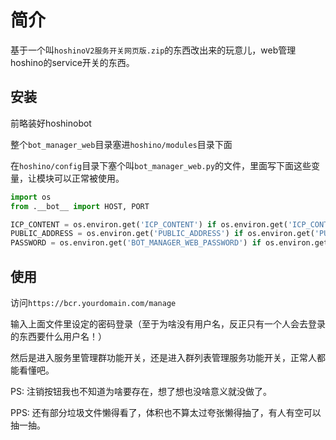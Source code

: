 # 简介

基于一个叫`hoshinoV2服务开关网页版.zip`的东西改出来的玩意儿，web管理hoshino的service开关的东西。

## 安装

前略装好hoshinobot

整个`bot_manager_web`目录塞进`hoshino/modules`目录下面

在`hoshino/config`目录下塞个叫`bot_manager_web.py`的文件，里面写下面这些变量，让模块可以正常被使用。

```python
import os
from .__bot__ import HOST, PORT

ICP_CONTENT = os.environ.get('ICP_CONTENT') if os.environ.get('ICP_CONTENT') else ''
PUBLIC_ADDRESS = os.environ.get('PUBLIC_ADDRESS') if os.environ.get('PUBLIC_ADDRESS') else f"http://{HOST}:{PORT}"
PASSWORD = os.environ.get('BOT_MANAGER_WEB_PASSWORD') if os.environ.get('BOT_MANAGER_WEB_PASSWORD') else '987654321'
```

## 使用

访问`https://bcr.yourdomain.com/manage`

输入上面文件里设定的密码登录（至于为啥没有用户名，反正只有一个人会去登录的东西要什么用户名！）

然后是进入服务里管理群功能开关，还是进入群列表管理服务功能开关，正常人都能看懂吧。

PS: 注销按钮我也不知道为啥要存在，想了想也没啥意义就没做了。

PPS: 还有部分垃圾文件懒得看了，体积也不算太过夸张懒得抽了，有人有空可以抽一抽。
